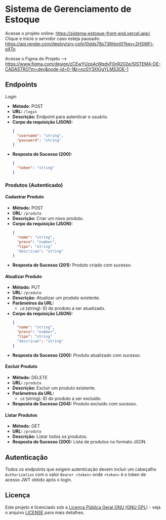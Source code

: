 # Sistema de Gerenciamento de Estoque #

Acesse o projeto online: https://sistema-estoque-front-end.vercel.app/
Clique e inicie o servidor caso esteja pausado: https://api.render.com/deploy/srv-cpfp10dds78s739hbnl0?key=2HSWFj-pXTo

Acesse o Figma do Projeto --> https://www.figma.com/design/zCEwYUzq4cWqdvF0nR202e/SISTEMA-DE-CADASTRO?m=dev&node-id=0-1&t=ncGY3XIGgYLMS3OE-1

## Endpoints ##

Login

- **Método:** POST
- **URL:** `/login`
- **Descrição:** Endpoint para autenticar o usuário.
- **Corpo da requisição (JSON):**
  ```json
  {
    "username": "string",
    "password": "string"
  }
  ```
- **Resposta de Sucesso (200):**
  ```json
  {
    "token": "string"
  }
  ```

### Produtos (Autenticado)

#### Cadastrar Produto
- **Método:** POST
- **URL:** `/produto`
- **Descrição:** Criar um novo produto.
- **Corpo da requisição (JSON):**
  ```json
  {
    "nome": "string",
    "preco": "number",
    "tipo": "string"
    "descricao": "string"
  }
  ```
- **Resposta de Sucesso (201):** Produto criado com sucesso.

#### Atualizar Produto
- **Método:** PUT
- **URL:** `/produto`
- **Descrição:** Atualizar um produto existente.
- **Parâmetros da URL:**
  - `id` (string): ID do produto a ser atualizado.
- **Corpo da requisição (JSON):**
  ```json
  {
    "nome": "string",
    "preco": "number",
    "tipo": "string"
    "descricao": "string"
  }
  ```
- **Resposta de Sucesso (200):** Produto atualizado com sucesso.

#### Excluir Produto
- **Método:** DELETE
- **URL:** `/produto`
- **Descrição:** Excluir um produto existente.
- **Parâmetros da URL:**
  - `id` (string): ID do produto a ser excluído.
- **Resposta de Sucesso (204):** Produto excluído com sucesso.

#### Listar Produtos
- **Método:** GET
- **URL:** `/produto`
- **Descrição:** Listar todos os produtos.
- **Resposta de Sucesso (200):** Lista de produtos no formato JSON.

## Autenticação
Todos os endpoints que exigem autenticação devem incluir um cabeçalho `Authorization` com o valor `Bearer <token>` onde `<token>` é o token de acesso JWT obtido após o login.


## Licença

Este projeto é licenciado sob a [Licença Pública Geral GNU (GNU GPL)](https://www.gnu.org/licenses/gpl-3.0.html) - veja o arquivo [LICENSE](LICENSE) para mais detalhes.
